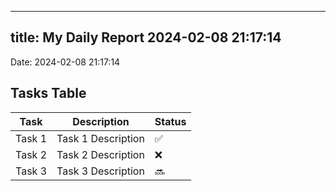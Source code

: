 
---
title: My Daily Report 2024-02-08 21:17:14
---

Date: 2024-02-08 21:17:14

## Tasks Table

| Task | Description | Status |
|------|-------------|--------|
| Task 1 | Task 1 Description | ✅ |
| Task 2 | Task 2 Description | ❌ |
| Task 3 | Task 3 Description | 🔜 |
